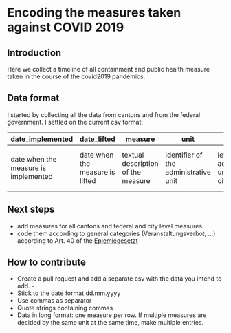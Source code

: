 # Encoding the measures taken against COVID 2019
## Introduction
Here we collect a timeline of all containment and public health measure taken in the course of the covid2019 pandemics. 

## Data format
I started by collecting all the data from cantons and from the federal government. I settled on the current csv format:


| date_implemented | date_lifted | measure | unit | level | source |
| -----------------|-------------|----------|------|-------- | ---- |
| date when the measure is implemented | date when the measure is lifted | textual description of the measure | identifier of the administrative unit | level of the administrative unit (canton, city, federal) | url of the source of this measure |


## Next steps
- add measures for all cantons and federal and city level measures.
- code them according to general categories (Veranstaltungsverbot, ...) according to Art. 40 of the [Epiemiegesetzt](https://www.admin.ch/opc/de/classified-compilation/20071012/index.html#a40)

## How to contribute
- Create a pull request and add a separate csv with the data you intend to add. -
- Stick to the date format dd.mm.yyyy
- Use commas as separator 
- Quote strings containing commas
- Data in long format: one measure per row. If multiple measures are decided by the same unit at the same time, make multiple entries.
